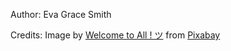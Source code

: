 Author: Eva Grace Smith

Credits:
Image by <a href="https://pixabay.com/users/janeb13-725943/?utm_source=link-attribution&amp;utm_medium=referral&amp;utm_campaign=image&amp;utm_content=1185626">Welcome to All ! ツ</a> from <a href="https://pixabay.com//?utm_source=link-attribution&amp;utm_medium=referral&amp;utm_campaign=image&amp;utm_content=1185626">Pixabay</a>


